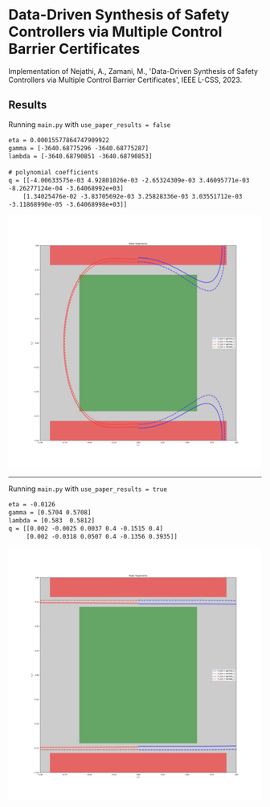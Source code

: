 # Data-Driven Synthesis of Safety Controllers via Multiple Control Barrier Certificates
Implementation of Nejathi, A., Zamani, M., 'Data-Driven Synthesis of Safety Controllers via Multiple Control Barrier Certificates', IEEE L-CSS, 2023.

## Results

Running `main.py` with `use_paper_results = false`

```
eta = 0.00015577864747909922
gamma = [-3640.68775296 -3640.68775287]
lambda = [-3640.68790851 -3640.68790853]

# polynomial coefficients
q = [[-4.00633575e-03 4.92801026e-03 -2.65324309e-03 3.46095771e-03 -8.26277124e-04 -3.64068992e+03]
    [1.34025476e-02 -3.83705692e-03 3.25828336e-03 3.03551712e-03 -3.11868990e-05 -3.64068998e+03]]
```
![alt text](https://github.com/lukasbrunke/m_cbc/blob/main/figures/jet_state_trajectories.png "Results using implementation")

----

Running `main.py` with `use_paper_results = true` 

```
eta = -0.0126
gamma = [0.5704 0.5708]
lambda = [0.583  0.5812]
q = [[0.002 -0.0025 0.0037 0.4 -0.1515 0.4]
     [0.002 -0.0318 0.0507 0.4 -0.1356 0.3935]]
```
![alt text](https://github.com/lukasbrunke/m_cbc/blob/main/figures/jet_state_trajectories_paper.png "Results from original paper")
